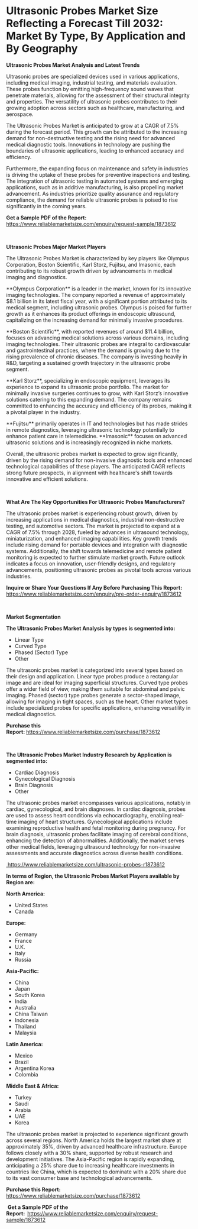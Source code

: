 <p><h1>Ultrasonic Probes Market Size Reflecting a Forecast Till 2032: Market By Type, By Application and By Geography</h1></p><p><strong>Ultrasonic Probes Market Analysis and Latest Trends</strong></p>
<p><p>Ultrasonic probes are specialized devices used in various applications, including medical imaging, industrial testing, and materials evaluation. These probes function by emitting high-frequency sound waves that penetrate materials, allowing for the assessment of their structural integrity and properties. The versatility of ultrasonic probes contributes to their growing adoption across sectors such as healthcare, manufacturing, and aerospace.</p><p>The Ultrasonic Probes Market is anticipated to grow at a CAGR of 7.5% during the forecast period. This growth can be attributed to the increasing demand for non-destructive testing and the rising need for advanced medical diagnostic tools. Innovations in technology are pushing the boundaries of ultrasonic applications, leading to enhanced accuracy and efficiency. </p><p>Furthermore, the expanding focus on maintenance and safety in industries is driving the uptake of these probes for preventive inspections and testing. The integration of ultrasonic testing in automated systems and emerging applications, such as in additive manufacturing, is also propelling market advancement. As industries prioritize quality assurance and regulatory compliance, the demand for reliable ultrasonic probes is poised to rise significantly in the coming years.</p></p>
<p><strong>Get a Sample PDF of the Report:&nbsp;</strong> <a href="https://www.reliablemarketsize.com/enquiry/request-sample/1873612?utm_campaign=3226&utm_medium=2&utm_source=Github&utm_content=ia&utm_term=13042025&utm_id=ultrasonic-probes">https://www.reliablemarketsize.com/enquiry/request-sample/1873612</a></p>
<p>&nbsp;</p>
<p><strong>Ultrasonic Probes Major Market Players</strong></p>
<p><p>The Ultrasonic Probes Market is characterized by key players like Olympus Corporation, Boston Scientific, Karl Storz, Fujitsu, and Imasonic, each contributing to its robust growth driven by advancements in medical imaging and diagnostics. </p><p>**Olympus Corporation** is a leader in the market, known for its innovative imaging technologies. The company reported a revenue of approximately $8.1 billion in its latest fiscal year, with a significant portion attributed to its medical segment, including ultrasonic probes. Olympus is poised for further growth as it enhances its product offerings in endoscopic ultrasound, capitalizing on the increasing demand for minimally invasive procedures.</p><p>**Boston Scientific**, with reported revenues of around $11.4 billion, focuses on advancing medical solutions across various domains, including imaging technologies. Their ultrasonic probes are integral to cardiovascular and gastrointestinal practices, where the demand is growing due to the rising prevalence of chronic diseases. The company is investing heavily in R&D, targeting a sustained growth trajectory in the ultrasonic probe segment.</p><p>**Karl Storz**, specializing in endoscopic equipment, leverages its experience to expand its ultrasonic probe portfolio. The market for minimally invasive surgeries continues to grow, with Karl Storz’s innovative solutions catering to this expanding demand. The company remains committed to enhancing the accuracy and efficiency of its probes, making it a pivotal player in the industry.</p><p>**Fujitsu** primarily operates in IT and technologies but has made strides in remote diagnostics, leveraging ultrasonic technology potentially to enhance patient care in telemedicine. **Imasonic** focuses on advanced ultrasonic solutions and is increasingly recognized in niche markets.</p><p>Overall, the ultrasonic probes market is expected to grow significantly, driven by the rising demand for non-invasive diagnostic tools and enhanced technological capabilities of these players. The anticipated CAGR reflects strong future prospects, in alignment with healthcare's shift towards innovative and efficient solutions.</p></p>
<p>&nbsp;</p>
<p><strong>What Are The Key Opportunities For Ultrasonic Probes Manufacturers?</strong></p>
<p><p>The ultrasonic probes market is experiencing robust growth, driven by increasing applications in medical diagnostics, industrial non-destructive testing, and automotive sectors. The market is projected to expand at a CAGR of 7.5% through 2028, fueled by advances in ultrasound technology, miniaturization, and enhanced imaging capabilities. Key growth trends include rising demand for portable devices and integration with diagnostic systems. Additionally, the shift towards telemedicine and remote patient monitoring is expected to further stimulate market growth. Future outlook indicates a focus on innovation, user-friendly designs, and regulatory advancements, positioning ultrasonic probes as pivotal tools across various industries.</p></p>
<p><strong>Inquire or Share Your Questions If Any Before Purchasing This Report:</strong> <a href="https://www.reliablemarketsize.com/enquiry/pre-order-enquiry/1873612?utm_campaign=3226&utm_medium=2&utm_source=Github&utm_content=ia&utm_term=13042025&utm_id=ultrasonic-probes">https://www.reliablemarketsize.com/enquiry/pre-order-enquiry/1873612</a></p>
<p>&nbsp;</p>
<p><strong>Market Segmentation</strong></p>
<p><strong>The Ultrasonic Probes Market Analysis by types is segmented into:</strong></p>
<p><ul><li>Linear Type</li><li>Curved Type</li><li>Phased (Sector) Type</li><li>Other</li></ul></p>
<p><p>The ultrasonic probes market is categorized into several types based on their design and application. Linear type probes produce a rectangular image and are ideal for imaging superficial structures. Curved type probes offer a wider field of view, making them suitable for abdominal and pelvic imaging. Phased (sector) type probes generate a sector-shaped image, allowing for imaging in tight spaces, such as the heart. Other market types include specialized probes for specific applications, enhancing versatility in medical diagnostics.</p></p>
<p><strong>Purchase this Report:&nbsp;</strong><a href="https://www.reliablemarketsize.com/purchase/1873612?utm_campaign=3226&utm_medium=2&utm_source=Github&utm_content=ia&utm_term=13042025&utm_id=ultrasonic-probes">https://www.reliablemarketsize.com/purchase/1873612</a></p>
<p>&nbsp;</p>
<p><strong>The Ultrasonic Probes Market Industry Research by Application is segmented into:</strong></p>
<p><ul><li>Cardiac Diagnosis</li><li>Gynecological Diagnosis</li><li>Brain Diagnosis</li><li>Other</li></ul></p>
<p><p>The ultrasonic probes market encompasses various applications, notably in cardiac, gynecological, and brain diagnoses. In cardiac diagnosis, probes are used to assess heart conditions via echocardiography, enabling real-time imaging of heart structures. Gynecological applications include examining reproductive health and fetal monitoring during pregnancy. For brain diagnosis, ultrasonic probes facilitate imaging of cerebral conditions, enhancing the detection of abnormalities. Additionally, the market serves other medical fields, leveraging ultrasound technology for non-invasive assessments and accurate diagnostics across diverse health conditions.</p></p>
<p><a href="https://www.reliablemarketsize.com/ultrasonic-probes-r1873612?utm_campaign=3226&utm_medium=2&utm_source=Github&utm_content=ia&utm_term=13042025&utm_id=ultrasonic-probes">&nbsp;https://www.reliablemarketsize.com/ultrasonic-probes-r1873612</a></p>
<p><strong>In terms of Region, the Ultrasonic Probes Market Players available by Region are:</strong></p>
<p>
    <p> <strong> North America: </strong>
        <ul>
            <li>United States</li>
            <li>Canada</li>
        </ul>
        </p> 
    <p> <strong> Europe: </strong>
        <ul>
            <li>Germany</li>
            <li>France</li>
            <li>U.K.</li>
            <li>Italy</li>
            <li>Russia</li>
        </ul>
        </p> 
    <p> <strong> Asia-Pacific: </strong>
        <ul>
            <li>China</li>
            <li>Japan</li>
            <li>South Korea</li>
            <li>India</li>
            <li>Australia</li>
            <li>China Taiwan</li>
            <li>Indonesia</li>
            <li>Thailand</li>
            <li>Malaysia</li>
        </ul>
        </p> 
    <p> <strong> Latin America: </strong>
        <ul>
            <li>Mexico</li>
            <li>Brazil</li>
            <li>Argentina Korea</li>
            <li>Colombia</li>
        </ul>
        </p> 
    <p> <strong> Middle East & Africa: </strong>
        <ul>
            <li>Turkey</li>
            <li>Saudi</li>
            <li>Arabia</li>
            <li>UAE</li>
            <li>Korea</li>
        </ul>
    </p>
    </p>
<p><p>The ultrasonic probes market is projected to experience significant growth across several regions. North America holds the largest market share at approximately 35%, driven by advanced healthcare infrastructure. Europe follows closely with a 30% share, supported by robust research and development initiatives. The Asia-Pacific region is rapidly expanding, anticipating a 25% share due to increasing healthcare investments in countries like China, which is expected to dominate with a 20% share due to its vast consumer base and technological advancements.</p></p>
<p><strong>Purchase this Report: </strong><a href="https://www.reliablemarketsize.com/purchase/1873612?utm_campaign=3226&utm_medium=2&utm_source=Github&utm_content=ia&utm_term=13042025&utm_id=ultrasonic-probes">https://www.reliablemarketsize.com/purchase/1873612</a></p>
<p>&nbsp;<strong>Get a Sample PDF of the Report:&nbsp;&nbsp;</strong><a href="https://www.reliablemarketsize.com/enquiry/request-sample/1873612?utm_campaign=3226&utm_medium=2&utm_source=Github&utm_content=ia&utm_term=13042025&utm_id=ultrasonic-probes">https://www.reliablemarketsize.com/enquiry/request-sample/1873612</a></p>
<p><strong></strong></p>
<p><p></p><p></p><p></p></p>